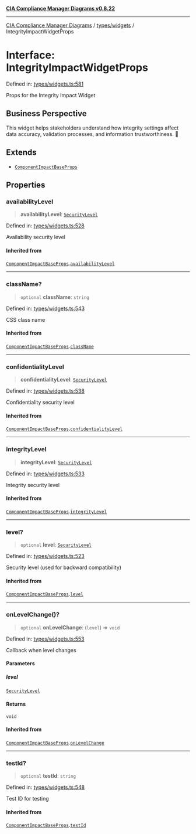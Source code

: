 [**CIA Compliance Manager Diagrams v0.8.22**](../../../README.md)

***

[CIA Compliance Manager Diagrams](../../../modules.md) / [types/widgets](../README.md) / IntegrityImpactWidgetProps

# Interface: IntegrityImpactWidgetProps

Defined in: [types/widgets.ts:581](https://github.com/Hack23/cia-compliance-manager/blob/5eebba14bef5523072dd8c486c1cd0c7c18766fc/src/types/widgets.ts#L581)

Props for the Integrity Impact Widget

## Business Perspective

This widget helps stakeholders understand how integrity settings
affect data accuracy, validation processes, and information trustworthiness. 🔐

## Extends

- [`ComponentImpactBaseProps`](ComponentImpactBaseProps.md)

## Properties

### availabilityLevel

> **availabilityLevel**: [`SecurityLevel`](../../cia/type-aliases/SecurityLevel.md)

Defined in: [types/widgets.ts:528](https://github.com/Hack23/cia-compliance-manager/blob/5eebba14bef5523072dd8c486c1cd0c7c18766fc/src/types/widgets.ts#L528)

Availability security level

#### Inherited from

[`ComponentImpactBaseProps`](ComponentImpactBaseProps.md).[`availabilityLevel`](ComponentImpactBaseProps.md#availabilitylevel)

***

### className?

> `optional` **className**: `string`

Defined in: [types/widgets.ts:543](https://github.com/Hack23/cia-compliance-manager/blob/5eebba14bef5523072dd8c486c1cd0c7c18766fc/src/types/widgets.ts#L543)

CSS class name

#### Inherited from

[`ComponentImpactBaseProps`](ComponentImpactBaseProps.md).[`className`](ComponentImpactBaseProps.md#classname)

***

### confidentialityLevel

> **confidentialityLevel**: [`SecurityLevel`](../../cia/type-aliases/SecurityLevel.md)

Defined in: [types/widgets.ts:538](https://github.com/Hack23/cia-compliance-manager/blob/5eebba14bef5523072dd8c486c1cd0c7c18766fc/src/types/widgets.ts#L538)

Confidentiality security level

#### Inherited from

[`ComponentImpactBaseProps`](ComponentImpactBaseProps.md).[`confidentialityLevel`](ComponentImpactBaseProps.md#confidentialitylevel)

***

### integrityLevel

> **integrityLevel**: [`SecurityLevel`](../../cia/type-aliases/SecurityLevel.md)

Defined in: [types/widgets.ts:533](https://github.com/Hack23/cia-compliance-manager/blob/5eebba14bef5523072dd8c486c1cd0c7c18766fc/src/types/widgets.ts#L533)

Integrity security level

#### Inherited from

[`ComponentImpactBaseProps`](ComponentImpactBaseProps.md).[`integrityLevel`](ComponentImpactBaseProps.md#integritylevel)

***

### level?

> `optional` **level**: [`SecurityLevel`](../../cia/type-aliases/SecurityLevel.md)

Defined in: [types/widgets.ts:523](https://github.com/Hack23/cia-compliance-manager/blob/5eebba14bef5523072dd8c486c1cd0c7c18766fc/src/types/widgets.ts#L523)

Security level (used for backward compatibility)

#### Inherited from

[`ComponentImpactBaseProps`](ComponentImpactBaseProps.md).[`level`](ComponentImpactBaseProps.md#level)

***

### onLevelChange()?

> `optional` **onLevelChange**: (`level`) => `void`

Defined in: [types/widgets.ts:553](https://github.com/Hack23/cia-compliance-manager/blob/5eebba14bef5523072dd8c486c1cd0c7c18766fc/src/types/widgets.ts#L553)

Callback when level changes

#### Parameters

##### level

[`SecurityLevel`](../../cia/type-aliases/SecurityLevel.md)

#### Returns

`void`

#### Inherited from

[`ComponentImpactBaseProps`](ComponentImpactBaseProps.md).[`onLevelChange`](ComponentImpactBaseProps.md#onlevelchange)

***

### testId?

> `optional` **testId**: `string`

Defined in: [types/widgets.ts:548](https://github.com/Hack23/cia-compliance-manager/blob/5eebba14bef5523072dd8c486c1cd0c7c18766fc/src/types/widgets.ts#L548)

Test ID for testing

#### Inherited from

[`ComponentImpactBaseProps`](ComponentImpactBaseProps.md).[`testId`](ComponentImpactBaseProps.md#testid)
